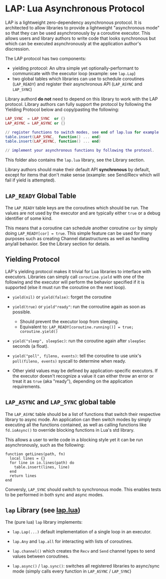# LAP: Lua Asynchronous Protocol

LAP is a lightweight zero-dependency asynchronous protocol. It is architected to
allow libraries to provide a lightweight "asynchronous mode" so that they can be
used asynchronously by a coroutine executor. This allows users and library
authors to write code that looks synchronous but which can be executed
asynchronously at the application author's discression.

The LAP protocol has two components:

* yielding protocol: An ultra simple yet optionally-performant to communicate
  with the executor loop (example: see `lap.Lap`)
* two global tables which libraries can use to schedule coroutines (`LAP_READY`)
  and register their asynchronous API (`LAP_ASYNC` and `LAP_SYNC`)

Library authord **do not** need to depend on this library to work with the
LAP protocol. Library authors can fully support the protocol by following the
Yielding Protocol below and copy/pasting the following:

```lua
LAP_SYNC  = LAP_SYNC  or {}
LAP_ASYNC = LAP_ASYNC or {}

// register functions to switch modes, see end of lap.lua for example
table.insert(LAP_SYNC,  function() ... end)
table.insert(LAP_ASYNC, function() ... end)

// implement your asynchronous functions by following the protocol.
```

This folder also contains the `lap.lua` library, see the Library section.

Library authors should make their default API **synchronous** by default,
except for items that don't make sense (example: see Send/Recv which will fail
if yield is attempted).

## `LAP_READY` Global Table
The `LAP_READY` table keys are the coroutines which should be run. The values
are not used by the executor and are typically either `true` or a debug
identifier of some kind.

This means that a coroutine can schedule another coroutine `cor` by simply doing
`LAP_READY[cor] = true`. This simple feature can be used for many purposes such
as creating Channel datastructures as well as handling any/all behavior. See
the Library section for details.

## Yielding Protocol
LAP's yielding protocol makes it trivial for Lua libraries to interface with
executors. Libraries can simply call `coroutine.yield` with one of the following
and the executor will perform the behavior specified if it is supported (else it
must run the coroutine on the next loop).

* `yield(nil)` or `yield(false)`: forget the coroutine

* `yield(true)` or `yield"ready"`: run the corroutine again as soon as possible.
  * Should prevent the executor loop from sleeping.
  * Equivalent to: `LAP_READY[coroutine.running()] = true; coroutine.yield()`

* `yield("sleep", sleepSec)`: run the coroutine again after `sleepSec` seconds
  (a float).

* `yield("poll", fileno, events)`: tell the coroutine to use unix's
  `poll(fileno, events)` syscall to determine when ready.

* Other yield values may be defined by application-specific executors.
  If the executor doesn't recognize a value it can either throw an error or
  treat it as `true` (aka "ready"), depending on the application requirements.

## `LAP_ASYNC` and `LAP_SYNC` global table
The `LAP_ASYNC` table should be a list of functions that switch their respective
library to async mode.  An application can then switch modes by simply executing
all the functions contained, as well as calling functions like `fd.ioAsync()` to
override blocking functions in Lua's std library.

This allows a user to write code in a blocking style yet it can be run
asynchronously, such as the following:

```
function getLines(path, fn)
  local lines = {}
  for line in io.lines(path) do
    table.insert(lines, line)
  end
  return lines
end
```

Conversly, `LAP_SYNC` should switch to synchronous mode. This enables tests to
be performed in both sync and async modes.

## `lap` Library (see [lap.lua](./lap.lua))
The (pure lua) `lap` library implements:

* `lap.Lap(...)` default implementation of a single loop in an executor.

* `lap.Any` and `lap.all` for interacting with lists of coroutines.

* `lap.channel()` which creates the `Recv` and `Send` channel types to send
  values between coroutines.

* `lap.async()` / `lap.sync()`: switches all registered libraries to
  async/sync mode (simply calls every function in `LAP_ASYNC` / `LAP_SYNC`)
